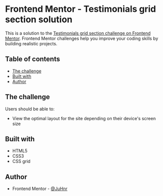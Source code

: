 # Frontend Mentor - Testimonials grid section solution

This is a solution to the [Testimonials grid section challenge on Frontend Mentor](https://www.frontendmentor.io/challenges/testimonials-grid-section-Nnw6J7Un7). Frontend Mentor challenges help you improve your coding skills by building realistic projects. 

## Table of contents


- [The challenge](#the-challenge)
- [Built with](#built-with)
- [Author](#author)



## The challenge

Users should be able to:

- View the optimal layout for the site depending on their device's screen size


## Built with

- HTML5
- CSS3
- CSS grid


## Author

- Frontend Mentor - [@JuHnr](https://www.frontendmentor.io/profile/JuHnr)